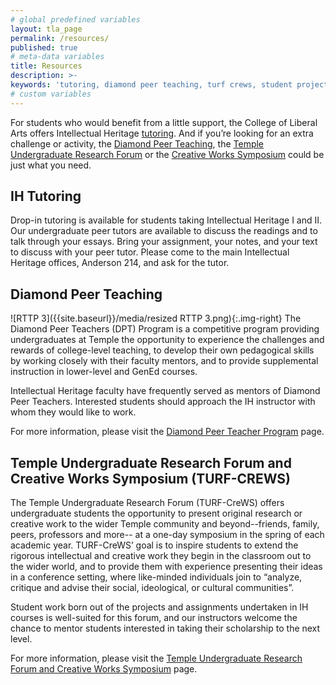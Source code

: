 ```yaml
---
# global predefined variables
layout: tla_page
permalink: /resources/
published: true
# meta-data variables
title: Resources
description: >-
keywords: 'tutoring, diamond peer teaching, turf crews, student projects'
# custom variables
---
```

For students who would benefit from a little support, the College of Liberal Arts offers Intellectual Heritage [tutoring](#ih-tutoring). And if you’re looking for an extra challenge or activity, the [Diamond Peer Teaching](#diamond-peer-teaching), the [Temple Undergraduate Research Forum](#temple-undergraduate-research-forum-and-creative-works-symposium-turf-crews) or the [Creative Works Symposium](#temple-undergraduate-research-forum-and-creative-works-symposium-turf-crews) could be just what you need.

## IH Tutoring
Drop-in tutoring is available for students taking Intellectual Heritage I and II. Our undergraduate peer tutors are available to discuss the readings and to talk through your essays. Bring your assignment, your notes, and your text to discuss with your peer tutor.  Please come to the main Intellectual Heritage offices, Anderson 214, and ask for the tutor.

## Diamond Peer Teaching
![RTTP 3]({{site.baseurl}}/media/resized RTTP 3.png){:.img-right}
The Diamond Peer Teachers (DPT) Program is a competitive program providing undergraduates at Temple the opportunity to experience the challenges and rewards of college-level teaching, to develop their own pedagogical skills by working closely with their faculty mentors, and to provide supplemental instruction in lower-level and GenEd courses.

Intellectual Heritage faculty have frequently served as mentors of Diamond Peer Teachers. Interested students should approach the IH instructor with whom they would like to work.

For more information, please visit the [Diamond Peer Teacher Program](http://www.temple.edu/vpus/opportunities/peerteacher.htm) page.

## Temple Undergraduate Research Forum and Creative Works Symposium (TURF-CREWS)
The Temple Undergraduate Research Forum (TURF-CreWS) offers undergraduate students the opportunity to present original research or creative work to the wider Temple community and beyond--friends, family, peers, professors and more-- at a one-day symposium in the spring of each academic year.  TURF-CreWS’ goal is to inspire students to extend the rigorous intellectual and creative work they begin in the classroom out to the wider world, and to provide them with experience presenting their ideas in a conference setting, where like-minded individuals join to “analyze, critique and advise their social, ideological, or cultural communities”.

Student work born out of the projects and assignments undertaken in IH courses is well-suited for this forum, and our instructors welcome the chance to mentor students interested in taking their scholarship to the next level.

For more information, please visit the [Temple Undergraduate Research Forum and Creative Works Symposium](http://www.temple.edu/vpus/opportunities/TURF.htm) page.
